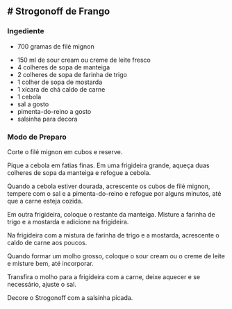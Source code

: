 ## # Strogonoff de Frango



### Ingediente

- 700 gramas de filé mignon
* 150 ml de sour cream ou creme de leite fresco
* 4 colheres de sopa de manteiga
* 2 colheres de sopa de farinha de trigo
* 1 colher de sopa de mostarda 
* 1 xícara de chá caldo de carne 
* 1 cebola
* sal a gosto 
* pimenta-do-reino a gosto
* salsinha para decora



### Modo de Preparo

Corte o filé mignon em cubos e reserve.

Pique a cebola em fatias finas. Em uma frigideira grande, aqueça duas colheres de sopa da manteiga e refogue a cebola.

Quando a cebola estiver dourada, acrescente os cubos de filé mignon, tempere com o sal e a pimenta-do-reino e refogue por alguns minutos, até que a carne esteja cozida.

Em outra frigideira, coloque o restante da manteiga. Misture a farinha de trigo e a mostarda e adicione na frigideira.

Na frigideira com a mistura de farinha de trigo e a mostarda, acrescente o caldo de carne aos poucos.

Quando formar um molho grosso, coloque o sour cream ou o creme de leite e misture bem, até incorporar.

Transfira o molho para a frigideira com a carne, deixe aquecer e se necessário, ajuste o sal.

Decore o Strogonoff com a salsinha picada.









 


























